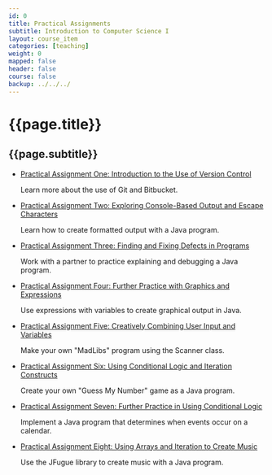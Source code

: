 ```yaml
---
id: 0
title: Practical Assignments
subtitle: Introduction to Computer Science I
layout: course_item
categories: [teaching]
weight: 0
mapped: false
header: false
course: false
backup: ../../../
---
```


# {{page.title}}

## {{page.subtitle}}

<ul>

<li><a href="{{site.baseurl}}teaching/cs111F2016/provide/practicals/practical01/cs111F2016_practical01.pdf">Practical
Assignment One: Introduction to the Use of Version Control</a> <p>Learn more about the use of Git and Bitbucket.</p>

<li><a href="{{site.baseurl}}teaching/cs111F2016/provide/practicals/practical02/cs111F2016_practical02.pdf">Practical
Assignment Two: Exploring Console-Based Output and Escape Characters</a> <p>Learn how to create formatted output with a
Java program.</p>

<li><a href="{{site.baseurl}}teaching/cs111F2016/provide/practicals/practical03/cs111F2016_practical03.pdf">Practical
Assignment Three: Finding and Fixing Defects in Programs</a> <p>Work with a partner to practice explaining and debugging
a Java program.</p>

<li><a href="{{site.baseurl}}teaching/cs111F2016/provide/practicals/practical04/cs111F2016_practical04.pdf">Practical
Assignment Four: Further Practice with Graphics and Expressions</a> <p>Use expressions with variables to create
graphical output in Java.</p>

<li><a href="{{site.baseurl}}teaching/cs111F2016/provide/practicals/practical05/cs111F2016_practical05.pdf">Practical
Assignment Five: Creatively Combining User Input and Variables</a> <p>Make your own "MadLibs" program using the Scanner
class.</p>

<li><a href="{{site.baseurl}}teaching/cs111F2016/provide/practicals/practical06/cs111F2016_practical06.pdf">Practical
Assignment Six: Using Conditional Logic and Iteration Constructs</a> <p>Create your own "Guess My Number" game as a
Java program.</p>

<li><a href="{{site.baseurl}}teaching/cs111F2016/provide/practicals/practical07/cs111F2016_practical07.pdf">Practical
Assignment Seven: Further Practice in Using Conditional Logic</a> <p>Implement a Java program that determines when events
occur on a calendar.</p>

<li><a href="{{site.baseurl}}teaching/cs111S2016/provide/practicals/practical08/cs111S2016_practical08.pdf">Practical
Assignment Eight: Using Arrays and Iteration to Create Music</a> <p>Use the JFugue library to create music with a Java
program.</p>

</ul>

